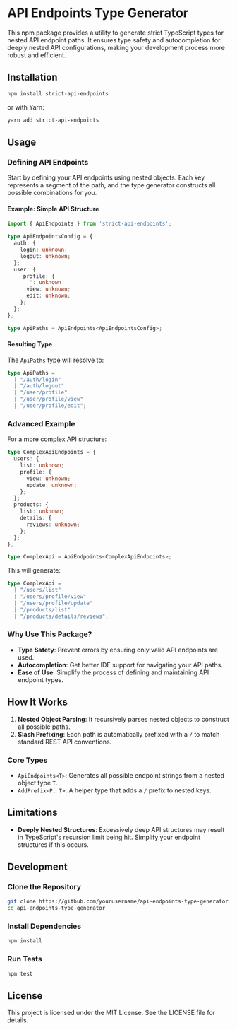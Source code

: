 # API Endpoints Type Generator

This npm package provides a utility to generate strict TypeScript types for nested API endpoint paths. It ensures type safety and autocompletion for deeply nested API configurations, making your development process more robust and efficient.

## Installation

```bash
npm install strict-api-endpoints
```

or with Yarn:

```bash
yarn add strict-api-endpoints
```

## Usage

### Defining API Endpoints

Start by defining your API endpoints using nested objects. Each key represents a segment of the path, and the type generator constructs all possible combinations for you.

#### Example: Simple API Structure

```typescript
import { ApiEndpoints } from 'strict-api-endpoints';

type ApiEndpointsConfig = {
  auth: {
    login: unknown;
    logout: unknown;
  };
  user: {
     profile: {
      '': unknown
      view: unknown;
      edit: unknown;
    };
  };
};

type ApiPaths = ApiEndpoints<ApiEndpointsConfig>;
```

#### Resulting Type

The `ApiPaths` type will resolve to:

```typescript
type ApiPaths =
  | "/auth/login"
  | "/auth/logout"
  | "/user/profile"
  | "/user/profile/view"
  | "/user/profile/edit";
```

### Advanced Example

For a more complex API structure:

```typescript
type ComplexApiEndpoints = {
  users: {
    list: unknown;
    profile: {
      view: unknown;
      update: unknown;
    };
  };
  products: {
    list: unknown;
    details: {
      reviews: unknown;
    };
  };
};

type ComplexApi = ApiEndpoints<ComplexApiEndpoints>;
```

This will generate:

```typescript
type ComplexApi =
  | "/users/list"
  | "/users/profile/view"
  | "/users/profile/update"
  | "/products/list"
  | "/products/details/reviews";
```

### Why Use This Package?

- **Type Safety**: Prevent errors by ensuring only valid API endpoints are used.
- **Autocompletion**: Get better IDE support for navigating your API paths.
- **Ease of Use**: Simplify the process of defining and maintaining API endpoint types.

## How It Works

1. **Nested Object Parsing**: It recursively parses nested objects to construct all possible paths.
2. **Slash Prefixing**: Each path is automatically prefixed with a `/` to match standard REST API conventions.

### Core Types

- `ApiEndpoints<T>`: Generates all possible endpoint strings from a nested object type `T`.
- `AddPrefix<P, T>`: A helper type that adds a `/` prefix to nested keys.

## Limitations

- **Deeply Nested Structures**: Excessively deep API structures may result in TypeScript's recursion limit being hit. Simplify your endpoint structures if this occurs.

## Development

### Clone the Repository

```bash
git clone https://github.com/yourusername/api-endpoints-type-generator.git
cd api-endpoints-type-generator
```

### Install Dependencies

```bash
npm install
```

### Run Tests

```bash
npm test
```

## License

This project is licensed under the MIT License. See the LICENSE file for details.

